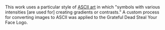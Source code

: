 This work uses a particular style of [ASCII
art](https://en.wikipedia.org/wiki/ASCII_art) in which "symbols with various
intensities [are used for] creating gradients or contrasts." A custom process
for converting images to ASCII was applied to the Grateful Dead Steal Your Face
Logo.